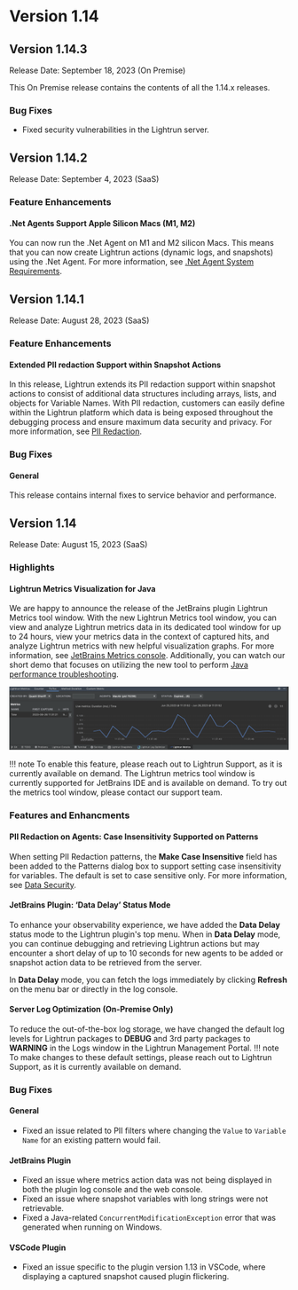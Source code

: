 # Version 1.14

## Version 1.14.3

Release Date: September 18, 2023 (On Premise)

This On Premise release contains the contents of all the 1.14.x releases.

### Bug Fixes

- Fixed security vulnerabilities in the Lightrun server.

## Version 1.14.2

Release Date: September 4, 2023 (SaaS)

### Feature Enhancements

#### .Net Agents Support Apple Silicon Macs (M1, M2)

You can now run the .Net Agent on M1 and M2 silicon Macs. This means that you can now create Lightrun actions (dynamic logs, and snapshots) using the .Net Agent.
For more information, see [.Net Agent System Requirements](/dotnet/system-requirements/).

## Version 1.14.1

Release Date: August 28, 2023 (SaaS)

### Feature Enhancements

#### Extended PII redaction Support within Snapshot Actions

In this release, Lightrun extends its PII redaction support within snapshot actions to consist of additional data structures including arrays, lists, and objects for Variable Names. With PII redaction, customers can easily define within the Lightrun platform which data is being exposed throughout the debugging process and ensure maximum data security and privacy. For more information, see [PII Redaction](/data-security/#pii-redaction). 


### Bug Fixes
#### General
This release contains internal fixes to service behavior and performance.

## Version 1.14

Release Date: August 15, 2023 (SaaS)

### Highlights

#### Lightrun Metrics Visualization for Java

We are happy to announce the release of the JetBrains plugin Lightrun Metrics tool window. With the new Lightrun Metrics tool window, you can view and analyze Lightrun metrics data in its dedicated tool window for up to 24 hours, view your metrics data in the context of captured hits, and analyze Lightrun metrics with new helpful visualization graphs. For more information, see [JetBrains Metrics console](/metrics/#lightrun-metrics-toolwindow). Additionally, you can watch our short demo that focuses on utilizing the new tool to perform [Java performance troubleshooting](https://lightrun.com/lightrun-empowers-developers-with-next-generation-metric-tools-for-java-performance-troubleshooting/).


![Integrations Page](../assets/images/metrics-release.png)

!!! note 
     To enable this feature, please reach out to Lightrun Support, as it is currently available on demand.
     The Lightrun metrics tool window is currently supported for JetBrains IDE and is available on demand. To try out the metrics tool window, please contact our support team.

### Features and Enhancments

#### PII Redaction on Agents: Case Insensitivity Supported on Patterns

When setting PII Redaction patterns, the **Make Case Insensitive** field has been added to the Patterns dialog box to support setting case insensitivity for variables. The default is set to case sensitive only. For more information, see [Data Security](/data-security/#to-configure-pii-redaction).

#### JetBrains Plugin: ‘Data Delay’ Status Mode

To enhance your observability experience, we have added the **Data Delay** status mode to the Lightrun plugin's top menu. When in **Data Delay** mode, you can continue debugging and retrieving Lightrun actions but may encounter a short delay of up to 10 seconds for new agents to be added or snapshot action data to be retrieved from the server.

In **Data Delay** mode, you can fetch the logs immediately by clicking **Refresh** on the menu bar or directly in the log console.

#### Server Log Optimization (On-Premise Only) 

To reduce the out-of-the-box log storage, we have changed the default log levels for Lightrun packages to **DEBUG** and 3rd party packages to **WARNING** in the Logs window in the Lightrun Management Portal.
!!! note 
    To make changes to these default settings, please reach out to Lightrun Support, as it is currently available on demand.

### Bug Fixes

#### General

- Fixed an issue related to PII filters where changing the `Value` to `Variable Name` for an existing pattern would fail.

#### JetBrains Plugin

- Fixed an issue where metrics action data was not being displayed in both the plugin log console and the web console.
- Fixed an issue where snapshot variables with long strings were not retrievable.
- Fixed a Java-related `ConcurrentModificationException` error that was generated when running on Windows.

#### VSCode Plugin

- Fixed an issue specific to the plugin version 1.13 in VSCode, where displaying a captured snapshot caused plugin flickering.
